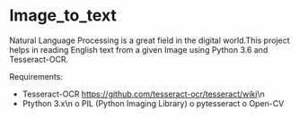 # Image_to_text
Natural Language Processing is a great field in the digital world.This project helps in reading English text from a given Image using Python 3.6 and Tesseract-OCR.
 
Requirements:
   * Tesseract-OCR <https://github.com/tesseract-ocr/tesseract/wiki>\n
   * Ptython 3.x\n
      o PIL (Python Imaging Library)
      o pytesseract
      o Open-CV
